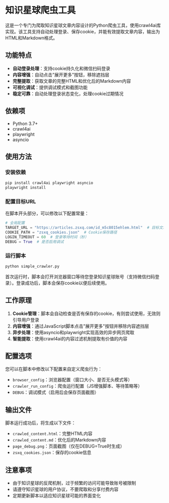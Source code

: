 # 知识星球爬虫工具

这是一个专门为爬取知识星球文章内容设计的Python爬虫工具，使用crawl4ai库实现。该工具支持自动处理登录、保存cookie，并能有效提取文章内容，输出为HTML和Markdown格式。

## 功能特点

- **自动登录处理**：支持cookie持久化和微信扫码登录
- **内容增强**：自动点击"展开更多"按钮，移除遮挡层
- **完整提取**：获取文章的完整HTML和优化后的Markdown内容
- **可视化调试**：提供调试模式和截图功能
- **稳定可靠**：自动处理登录状态变化，处理cookie过期情况

## 依赖项

- Python 3.7+
- crawl4ai
- playwright
- asyncio

## 使用方法

### 安装依赖

```bash
pip install crawl4ai playwright asyncio
playwright install
```

### 配置目标URL

在脚本开头部分，可以修改以下配置常量：

```python
# 全局配置
TARGET_URL = "https://articles.zsxq.com/id_m5c8015ehlem.html"  # 目标文章URL
COOKIE_PATH = "zsxq_cookies.json"  # Cookie保存路径
LOGIN_TIMEOUT = 60  # 登录等待时间（秒）
DEBUG = True  # 是否启用调试
```

### 运行脚本

```bash
python simple_crawler.py
```

首次运行时，脚本会打开浏览器窗口等待您登录知识星球账号（支持微信扫码登录）。登录成功后，脚本会保存cookie以便后续使用。

## 工作原理

1. **Cookie管理**：脚本会自动检查是否有保存的cookie，有则尝试使用，无效则引导用户登录
2. **内容增强**：通过JavaScript脚本点击"展开更多"按钮并移除内容遮挡层
3. **异步处理**：使用asyncio和playwright实现高效的异步网页爬取
4. **智能提取**：使用crawl4ai的内容过滤机制提取有价值的内容

## 配置选项

您可以在脚本中修改以下配置来自定义爬虫行为：

- `browser_config`：浏览器配置（窗口大小、是否无头模式等）
- `crawler_run_config`：爬虫运行配置（JS增强脚本、等待策略等）
- `DEBUG`：调试模式（启用后会保存页面截图）

## 输出文件

脚本运行成功后，将生成以下文件：

- `crawled_content.html`：完整HTML内容
- `crawled_content.md`：优化后的Markdown内容
- `page_debug.png`：页面截图（仅在DEBUG=True时生成）
- `zsxq_cookies.json`：保存的cookie信息

## 注意事项

- 由于知识星球的反爬机制，过于频繁的访问可能导致账号被限制
- 请遵守知识星球的用户协议，不要爬取和分享付费内容
- 定期更新脚本以适应知识星球可能的界面变化 